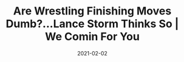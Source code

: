 ---
title: "Are Wrestling Finishing Moves Dumb?...Lance Storm Thinks So | We Comin For You"
date: 2021-02-02
description: "Are Wrestling Finishing Moves Dumb?...Lance Storm Thinks So | We Comin For You"
longDescription: >-
    Lance Storm came out recently and said that finishing moves in wrestling are dumb and are now overrated. RVs and R8ted discuss the evolution of the wrestling finishing move and if Lance Storm is right that finishing moves are now dumb.
    
    Check out more of We Comin For You!
    https://www.youtube.com/playlist?list=PLHfX49CabZcKBdz9BZuiGTXyka5ZE4s2X
    
    Follow SOLC Network online
    Instagram: https://bit.ly/39VL542​    
    Twitter: https://bit.ly/39aL395​    
    Facebook: https://bit.ly/3sQn7je​ 
    
    To Listen to the podcast
    Podbean https://bit.ly/3t7SDJH​
    YouTube http://bit.ly/3ouZqJU​
    Spotify http://spoti.fi/3pwZZnJ​
    Apple http://apple.co/39rwjD1​
    Stitcher http://bit.ly/3puGQ5P​
    IHeartRadio http://ihr.fm/2L0A2y1
duration: "0:12:32"
youtubeId: "Q-SXm-wpmyM"

image: "/uploads/thumbnails/Q-SXm-wpmyM.jpg"
tags: ["wrestling"]
draft: false
---